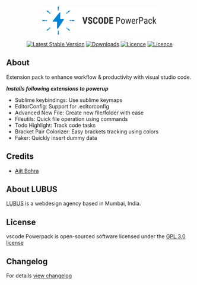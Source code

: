 <p align="center"><img src="https://raw.githubusercontent.com/lubusIN/vscode-powerpack/master/images/icon-github.png"></p>

<p align="center">
<a href="https://marketplace.visualstudio.com/items?itemName=lubus.vscode-powerpack"><img src="https://vsmarketplacebadge.apphb.com/version-short/lubus.vscode-powerpack.svg" alt="Latest Stable Version"></a> <a href="https://marketplace.visualstudio.com/items?itemName=lubus.vscode-powerpack"><img src="https://vsmarketplacebadge.apphb.com/installs-short/lubus.vscode-powerpack.svg" alt="Downloads"></a> <a href="https://marketplace.visualstudio.com/items?itemName=lubus.vscode-powerpack"><img src="https://vsmarketplacebadge.apphb.com/rating-short/lubus.vscode-powerpack.svg" alt="Licence"></a> <a href="https://www.gnu.org/licenses/gpl-3.0.en.html"><img src="https://img.shields.io/aur/license/yaourt.svg" alt="Licence"></a>
</p>

**About**
--------------------
Extension pack to enhance workflow & productivity with visual studio code. 

***Installs following extensions to powerup***

- Sublime keybindings: Use sublime keymaps
- EditorConfig: Support for .editorconfig
- Advanced New File: Create new file/folder with ease
- Fileutils: Quick file operation using commands
- Todo Highlight: Track code tasks
- Bracket Pair Colorizer: Easy brackets tracking using colors
- Faker: Quickly insert dummy data


**Credits**
------------
* [Ajit Bohra](https://github.com/ajitbohra)

**About LUBUS**
---------------
[LUBUS](http://lubus.in) is a webdesign agency based in Mumbai, India.

**License**
-----------
vscode Powerpack is open-sourced software licensed under the [GPL 3.0 license](LICENSE.md)

**Changelog**
----------
For details [view changelog](CHANGELOG.md)